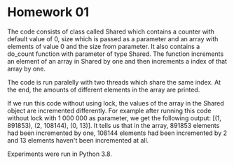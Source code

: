# Homework 01
The code consists of class called Shared which 
contains a counter with default value of 0, size 
which is passed as a parameter and an array with 
elements of value 0 and the size from parameter. It 
also contains a do_count function with parameter 
of type Shared. The function increments an element 
of an array in Shared by one and then increments a
index of that array by one. 

The code is run paralelly with two threads which 
share the same index. At the end, the amounts of
different elements in the array are printed. 

If we run this code without using lock, the values of
the array in the Shared object are incremented 
differently. For example after running this code
without lock with 1 000 000 as parameter, 
we get the following output:
[(1, 891853), (2, 108144), (0, 13)]. It tells us that
in the array, 891853 elements had been incremented 
by one, 108144 elements had been incremented by 2 and 
13 elements haven't been incremented at all.

Experiments were run in Python 3.8.





